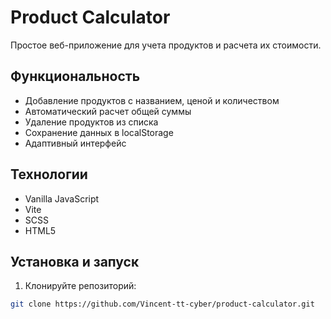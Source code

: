 # Product Calculator

Простое веб-приложение для учета продуктов и расчета их стоимости.

## Функциональность

- Добавление продуктов с названием, ценой и количеством
- Автоматический расчет общей суммы
- Удаление продуктов из списка
- Сохранение данных в localStorage
- Адаптивный интерфейс

## Технологии

- Vanilla JavaScript
- Vite
- SCSS
- HTML5

## Установка и запуск

1. Клонируйте репозиторий:

```bash
git clone https://github.com/Vincent-tt-cyber/product-calculator.git
```
